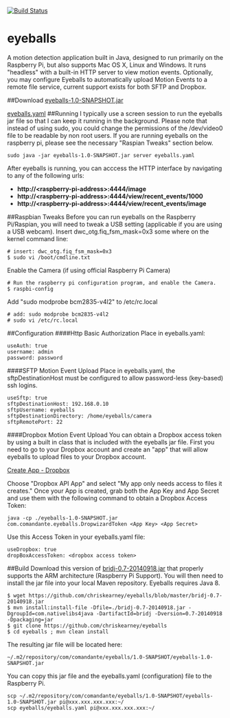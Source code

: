 [![Build Status](https://travis-ci.org/chriskearney/eyeballs.svg?branch=master)](https://travis-ci.org/chriskearney/eyeballs)
# eyeballs

A motion detection application built in Java, designed to run primarily on the Raspberry Pi, but also supports Mac OS X, Linux and Windows.  It runs "headless" with a built-in HTTP server to view motion events.  Optionally, you may configure Eyeballs to automatically upload Motion Events to a remote file service, current support exists for both SFTP and Dropbox.

##Download
[eyeballs-1.0-SNAPSHOT.jar](http://ktwit.net/eyeballs-1.0-SNAPSHOT.jar)

[eyeballs.yaml](https://raw.githubusercontent.com/chriskearney/eyeballs/master/eyeballs.yaml)
##Running
I typically use a screen session to run the eyeballs jar file so that I can keep it running in the background. Please note that instead of using sudo, you could change the permissions of the /dev/video0 file to be readable by non root users.  If you are running eyeballs on the raspberry pi, please see the necessary "Raspian Tweaks" section below.
```
sudo java -jar eyeballs-1.0-SNAPSHOT.jar server eyeballs.yaml
```
After eyeballs is running, you can acccess the HTTP interface by navigating to any of the following urls:
* **http://\<raspberry-pi-address\>:4444/image**
* **http://\<raspberry-pi-address\>:4444/view/recent_events/1000**
* **http://\<raspberry-pi-address\>:4444/view/recent_events/image**

##Raspbian Tweaks
Before you can run eyeballs on the Raspberry Pi/Raspian, you will need to tweak a USB setting (applicable if you are using a USB webcam).  Insert dwc_otg.fiq_fsm_mask=0x3 some where on the kernel command line:
```
# insert: dwc_otg.fiq_fsm_mask=0x3
$ sudo vi /boot/cmdline.txt
```
Enable the Camera (if using official Raspberry Pi Camera)
```
# Run the raspberry pi configuration program, and enable the Camera.
$ raspbi-config
```
Add "sudo modprobe bcm2835-v4l2" to /etc/rc.local
```
# add: sudo modprobe bcm2835-v4l2
# sudo vi /etc/rc.local 
```

##Configuration
####Http Basic Authorization
Place in eyeballs.yaml:
```
useAuth: true
username: admin
password: password
```
####SFTP Motion Event Upload
Place in eyeballs.yaml, the sftpDestinationHost must be configured to allow password-less (key-based) ssh logins. 
```
useSftp: true
sftpDestinationHost: 192.168.0.10
sftpUsername: eyeballs
sftpDestinationDirectory: /home/eyeballs/camera
sftpRemotePort: 22
```

####Dropbox Motion Event Upload
You can obtain a Dropbox access token by using a built in class that is included with the eyeballs jar file.  First you need to go to your Dropbox account and create an "app" that will allow eyeballs to upload files to your Dropbox account.

[Create App - Dropbox](https://www.dropbox.com/developers-v1/apps/create)

Choose "Dropbox API App" and select "My app only needs access to files it creates."  Once your App is created, grab both the App Key and App Secret and use them with the following command to obtain a Dropbox Access Token:

```
java -cp ./eyeballs-1.0-SNAPSHOT.jar com.comandante.eyeballs.DropwizardToken <App Key> <App Secret>
```

Use this Access Token in your eyeballs.yaml file:
```
useDropbox: true
dropBoxAccessToken: <dropbox access token>
```

##Build
Download this version of [bridj-0.7-20140918.jar](https://github.com/chriskearney/eyeballs/blob/master/bridj-0.7-20140918.jar) that properly supports the ARM architecture (Raspberry Pi Support).  You will then need to install the jar file into your local Maven repository.  Eyeballs requires Java 8.

```
$ wget https://github.com/chriskearney/eyeballs/blob/master/bridj-0.7-20140918.jar
$ mvn install:install-file -Dfile=./bridj-0.7-20140918.jar -DgroupId=com.nativelibs4java -DartifactId=bridj -Dversion=0.7-20140918 -Dpackaging=jar
$ git clone https://github.com/chriskearney/eyeballs
$ cd eyeballs ; mvn clean install
```
The resulting jar file will be located here:
```
~/.m2/repository/com/comandante/eyeballs/1.0-SNAPSHOT/eyeballs-1.0-SNAPSHOT.jar
```
You can copy this jar file and the eyeballs.yaml (configuration) file to the Raspberry Pi.
```
scp ~/.m2/repository/com/comandante/eyeballs/1.0-SNAPSHOT/eyeballs-1.0-SNAPSHOT.jar pi@xxx.xxx.xxx.xxx:~/
scp eyeballs/eyeballs.yaml pi@xxx.xxx.xxx.xxx:~/
```


